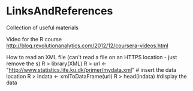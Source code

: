 # LinksAndReferences
Collection of useful materials

Video for the R course
http://blog.revolutionanalytics.com/2012/12/coursera-videos.html

How to read an XML file (can't read a file on an HTTPS location - just remove the s)
R > library(XML)
R > url <- "http://www.statistics.life.ku.dk/primer/mydata.xml" # insert the data location
R > indata <- xmlToDataFrame(url)
R > head(indata) #display the data
